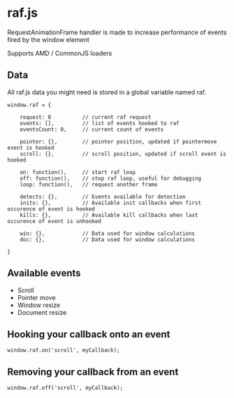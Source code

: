 # raf.js

RequestAnimationFrame handler is made to increase performance of events fired by the window element

Supports AMD / CommonJS loaders

## Data

All raf.js data you might need is stored in a global variable named raf.
	
	window.raf = {
	
		request: 0			// current raf request
		events: [], 		// list of events hooked to raf
		eventsCount: 0, 	// current count of events
		
		pointer: {},		// pointer position, updated if pointermove event is hooked
		scroll: {},			// scroll position, updated if scroll event is hooked
		
		on: function(), 	// start raf loop
		off: function(), 	// stop raf loop, useful for debugging
		loop: function(), 	// request another frame 
		
		detects: {},		// Events available for detection
		inits: {}, 			// Available init callbacks when first occurence of event is hooked
		kills: {}, 			// Available kill callbacks when last occurence of event is unhooked
		
		win: {}, 			// Data used for window calculations
		doc: {}, 			// Data used for window calculations
		
	}

## Available events

- Scroll
- Pointer move
- Window resize
- Document resize

## Hooking your callback onto an event

	window.raf.on('scroll', myCallback); 
	
## Removing your callback from an event 

	window.raf.off('scroll', myCallback); 




